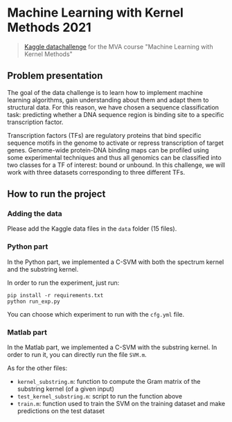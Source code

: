 # Machine Learning with Kernel Methods 2021
> [Kaggle datachallenge](https://www.kaggle.com/c/machine-learning-with-kernel-methods-2021) for the MVA course "Machine Learning with Kernel Methods"

## Problem presentation
The goal of the data challenge is to learn how to implement machine learning algorithms, gain understanding about them and adapt them to structural data.
For this reason, we have chosen a sequence classification task: predicting whether a DNA sequence region is binding site to a specific transcription factor.

Transcription factors (TFs) are regulatory proteins that bind specific sequence motifs in the genome to activate or repress transcription of target genes.
Genome-wide protein-DNA binding maps can be profiled using some experimental techniques and thus all genomics can be classified into two classes for a TF of interest: bound or unbound.
In this challenge, we will work with three datasets corresponding to three different TFs.

## How to run the project
### Adding the data
Please add the Kaggle data files in the `data` folder (15 files).

### Python part
In the Python part, we implemented a C-SVM with both the spectrum kernel and the substring kernel. 

In order to run the experiment, just run:
```
pip install -r requirements.txt
python run_exp.py
```

You can choose which experiment to run with the `cfg.yml` file.

### Matlab part
In the Matlab part, we implemented a C-SVM with the substring kernel. In order to run it, you can directly run the file `SVM.m`. 

As for the other files:
- `kernel_substring.m`: function to compute the Gram matrix of the substring kernel (of a given input)
- `test_kernel_substring.m`: script to run the function above
- `train.m`: function used to train the SVM on the training dataset and make predictions on the test dataset